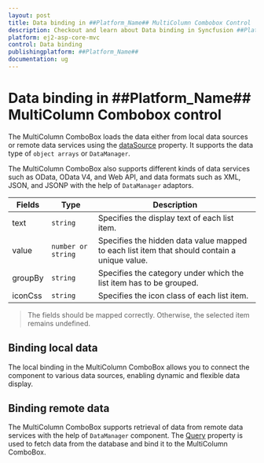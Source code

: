 ```yaml
---
layout: post
title: Data binding in ##Platform_Name## MultiColumn Combobox Control | Syncfusion
description: Checkout and learn about Data binding in Syncfusion ##Platform_Name## MultiColumn Combobox control of Syncfusion Essential JS 2 and more.
platform: ej2-asp-core-mvc
control: Data binding
publishingplatform: ##Platform_Name##
documentation: ug
---
```


# Data binding in ##Platform_Name## MultiColumn Combobox control

The MultiColumn ComboBox loads the data either from local data sources or remote data services using the [dataSource](https://help.syncfusion.com/cr/aspnetcore-js2/Syncfusion.EJ2.MultiColumnComboBox.MultiColumnComboBox.html#Syncfusion_EJ2_MultiColumnComboBox_MultiColumnComboBox_DataSource) property. It supports the data type of `object arrays` or `DataManager`.

The MultiColumn ComboBox also supports different kinds of data services such as OData, OData V4, and Web API, and data formats such as XML, JSON, and JSONP with the help of `DataManager` adaptors.

| Fields | Type | Description |
|------|------|-------------|
| text |  `string` | Specifies the display text of each list item. |
| value |  `number or string` | Specifies the hidden data value mapped to each list item that should contain a unique value. |
| groupBy |  `string` | Specifies the category under which the list item has to be grouped. |
| iconCss |  `string` | Specifies the icon class of each list item. |

> The fields should be mapped correctly. Otherwise, the selected item remains undefined.

## Binding local data

The local binding in the MultiColumn ComboBox allows you to connect the component to various data sources, enabling dynamic and flexible data display.

## Binding remote data

The MultiColumn ComboBox supports retrieval of data from remote data services with the help of `DataManager` component. The [Query](https://help.syncfusion.com/cr/aspnetcore-js2/Syncfusion.EJ2.MultiColumnComboBox.MultiColumnComboBox.html#Syncfusion_EJ2_MultiColumnComboBox_MultiColumnComboBox_Query) property is used to fetch data from the database and bind it to the MultiColumn ComboBox.